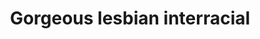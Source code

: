 ---
layout: post
title: Gorgeous lesbian interracial
duration: '06:01'
view: 152
rate: 2
video: 'https://flashservice.xvideos.com/embedframe/26784255'
category: 
 - black
 - lesbian
tags: 
 - ebony-and-white
priority: 0.9
changefreq: daily
---
